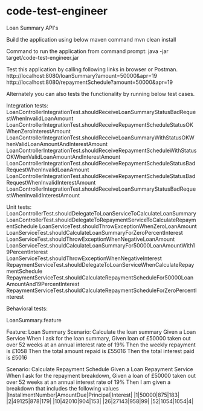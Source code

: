# code-test-engineer
Loan Summary API's

Build the application using below maven command mvn clean install

Command to run the application from command prompt: java -jar target/code-test-engineer.jar

Test this application by calling following links in browser or Postman. http://localhost:8080/loanSummary?amount=50000&apr=19 http://localhost:8080/repaymentSchedule?amount=50000&apr=19

Alternately you can also tests the functionality by running below test cases.

Integration tests: LoanControllerIntegrationTest.shouldReceiveLoanSummaryStatusBadRequestWhenInvalidLoanAmount LoanControllerIntegrationTest.shouldReceiveRepaymentScheduleStatusOKWhenZeroInterestAmount LoanControllerIntegrationTest.shouldReceiveLoanSummaryWithStatusOKWhenValidLoanAmountAndInterestAmount LoanControllerIntegrationTest.shouldReceiveRepaymentScheduleWithStatusOKWhenValidLoanAmountAndInterestAmount LoanControllerIntegrationTest.shouldReceiveRepaymentScheduleStatusBadRequestWhenInvalidLoanAmount LoanControllerIntegrationTest.shouldReceiveRepaymentScheduleStatusBadRequestWhenInvalidInterestAmount LoanControllerIntegrationTest.shouldReceiveLoanSummaryStatusBadRequestWhenInvalidInterestAmount

Unit tests: LoanControllerTest.shouldDelegateToLoanServiceToCalculateLoanSummary LoanControllerTest.shouldDelegateToRepaymentServiceToCalculateRepaymentSchedule LoanServiceTest.shouldThrowExceptionWhenZeroLoanAmount LoanServiceTest.shouldCalculateLoanSummaryForZeroPercentInterest LoanServiceTest.shouldThrowExceptionWhenNegativeLoanAmount LoanServiceTest.shouldCalculateLoanSummaryFor50000LoanAmountWith19PercentInterest LoanServiceTest.shouldThrowExceptionWhenNegativeInterest RepaymentServiceTest.shouldDelegateToLoanServiceWhenCalculateRepaymentSchedule RepaymentServiceTest.shouldCalculateRepaymentScheduleFor50000LoanAmountAnd19PercentInterest RepaymentServiceTest.shouldCalculateRepaymentScheduleForZeroPercentInterest

Behavioral tests:

LoanSummary.feature

Feature: Loan Summary Scenario: Calculate the loan summary Given a Loan Service When I ask for the loan summary, Given loan of £50000 taken out over 52 weeks at an annual interest rate of 19% Then the weekly repayment is £1058 Then the total amount repaid is £55016 Then the total interest paid is £5016

Scenario: Calculate Repayment Schedule Given a Loan Repayment Service When I ask for the repayment breakdown, Given a loan of £50000 taken out over 52 weeks at an annual interest rate of 19% Then I am given a breakdown that includes the following values |InstallmentNumber|AmountDue|Principal|Interest| |1|50000|875|183| |2|49125|878|179| |10|42010|904|153| |26|27143|958|99| |52|1054|1054|4|